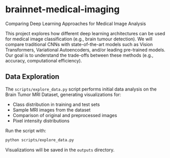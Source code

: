 # brainnet-medical-imaging
Comparing Deep Learning Approaches for Medical Image Analysis

This project explores how different deep learning architectures can be used for medical image classification (e.g., brain tumour detection). We will compare traditional CNNs with state-of-the-art models such as Vision Transformers, Variational Autoencoders, and/or leading pre-trained models. Our goal is to understand the trade-offs between these methods (e.g., accuracy, computational efficiency).

## Data Exploration

The `scripts/explore_data.py` script performs initial data analysis on the Brain Tumor MRI Dataset, generating visualizations for:
- Class distribution in training and test sets
- Sample MRI images from the dataset
- Comparison of original and preprocessed images
- Pixel intensity distributions

Run the script with:
```bash
python scripts/explore_data.py
```

Visualizations will be saved in the `outputs` directory.